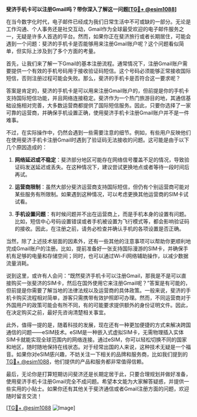 **斐济手机卡可以注册Gmail吗？带你深入了解这一问题[[TG💪+ @esim1088](https://t.me/s/esim1088)]**

在当今数字化时代，电子邮件已经成为我们日常生活中不可或缺的一部分。无论是工作沟通、个人事务还是社交互动，Gmail作为全球最受欢迎的电子邮件服务之一，无疑是许多人首选的平台。然而，如果你正在斐济旅行或者长期居住，可能会遇到一个问题：斐济的手机卡是否能够用来注册Gmail账户呢？这个问题看似简单，但实际上涉及到了多个方面的考量。

首先，让我们来了解一下Gmail的基本注册流程。通常情况下，注册Gmail账户需要提供一个有效的手机号码用于接收验证码短信。这个号码必须能够正常接收国际短信，否则注册过程可能会失败。那么，斐济的手机卡是否符合这一要求呢？

答案是肯定的，斐济的手机卡是可以用来注册Gmail账户的，但前提是你的手机卡支持国际短信功能，并且网络连接稳定。斐济作为一个热门旅游目的地，其通信基础设施相对完善，大多数运营商都提供了国际短信服务。因此，只要你选择了一家可靠的运营商，并确保手机设置正确，使用斐济手机卡注册Gmail账户并不是一件难事。

不过，在实际操作中，仍然会遇到一些需要注意的细节。例如，有些用户反映他们在使用斐济手机卡注册Gmail时遇到了验证码无法接收的问题。这可能是由于以下几个原因造成的：

1. **网络延迟或不稳定**：斐济部分地区可能存在网络信号覆盖不足的情况，导致验证码发送延迟或丢失。在这种情况下，建议尝试更换地点或者等待一段时间后再试。
   
2. **运营商限制**：虽然大部分斐济运营商支持国际短信，但仍有个别运营商可能对某些服务有所限制。如果遇到这种情况，可以考虑更换其他运营商的SIM卡试试看。

3. **手机设置问题**：有时候问题并不出在运营商上，而是手机本身的设置有问题。比如，短信中心号码设置错误或者手机被设置为飞行模式等，都会影响验证码的接收。因此，在注册之前，请务必检查并确认手机的各项设置是否正确。

当然，除了上述技术层面的因素外，还有一些其他的注意事项可以帮助你更顺利地完成Gmail账户的注册。比如，提前准备好一张支持国际漫游的SIM卡，并确保手机有足够的电量和存储空间；同时，也可以通过Wi-Fi网络辅助操作，以减少数据流量消耗。

说到这里，或许有人会问：“既然斐济手机卡可以注册Gmail，那我是不是可以直接购买一张斐济的SIM卡，然后在国外使用它来注册Gmail呢？”答案是有可能的，但前提是你需要了解当地的法律法规以及运营商的具体政策。一般来说，斐济的手机卡购买流程相对简单，游客只需携带有效护照即可办理。然而，不同运营商对于外国用户的政策可能会有所不同，有的可能要求提供额外的身份证明文件。因此，在决定购买之前，最好先咨询清楚相关事宜。

此外，值得一提的是，随着科技的发展，现在还有一种更加便捷的方式来解决跨国通信的问题——eSIM技术。eSIM是一种嵌入式虚拟SIM卡，无需物理插入实体SIM卡就能实现全球范围内的网络连接。通过eSIM，你可以轻松切换不同的国家和地区，随时随地保持在线状态。对于经常出国的人来说，这种技术无疑是一个福音。如果你对eSIM感兴趣，不妨关注一下相关的品牌和服务商，比如我们提到的[TG💪+ @esim1088](https://t.me/s/esim1088)，他们提供的产品和服务都非常值得信赖。

最后，无论你是打算短期访问斐济还是长期定居于此，只要合理规划并做好准备，使用斐济手机卡注册Gmail完全不成问题。希望本文能为大家解答疑惑，并提供一些实用的小贴士。如果你还有其他关于斐济通信或者Gmail注册方面的问题，欢迎随时留言交流！

[[TG💪+ @esim1088](https://t.me/s/esim1088) ![Image](https://i.postimg.cc/4NQfJmqS/Snipaste-2025-05-13-00-14-12.png)]